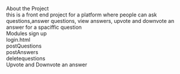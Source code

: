About the Project  
this is a front end project for a platform where people can ask questions,answer questions, view answers, upvote and downvote an answer for a spaciffic question  
Modules
sign up  
login.html  
postQuestions  
postAnswers  
deletequestions  
Upvote and Downvote an answer  





